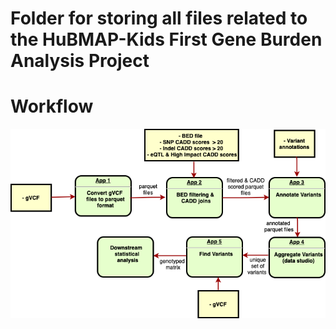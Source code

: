 # Folder for storing all files related to the HuBMAP-Kids First Gene Burden Analysis Project


# Workflow
![](https://github.com/benstear/Bioinformatics/blob/master/gene_burden_test_drawIO_workflow.drawio.png)

